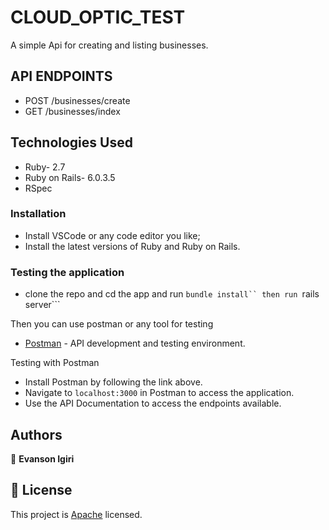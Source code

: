 # CLOUD_OPTIC_TEST
A simple Api for creating and listing businesses.

## API ENDPOINTS                                
- POST /businesses/create	                                                                     
- GET /businesses/index	                              

## Technologies Used
- Ruby- 2.7
- Ruby on Rails- 6.0.3.5
- RSpec

### Installation
- Install VSCode or any code editor you like;
- Install the latest versions of Ruby and Ruby on Rails.

### Testing the application
- clone the repo and cd the app and run ```bundle install`` then run ```rails server```

Then you can use postman or any tool for testing

- [Postman](https://www.getpostman.com/) - API development and testing environment.

Testing with Postman

- Install Postman by following the link above.
- Navigate to `localhost:3000` in Postman to access the application.
- Use the API Documentation to access the endpoints available.

## Authors

👤 **Evanson Igiri**

## 📝 License

This project is [Apache](lic.url) licensed.

